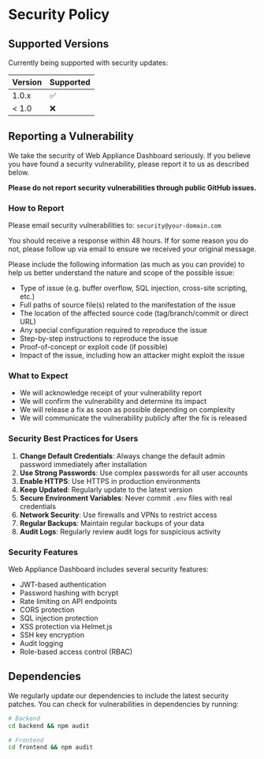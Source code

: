 # Security Policy

## Supported Versions

Currently being supported with security updates:

| Version | Supported          |
| ------- | ------------------ |
| 1.0.x   | :white_check_mark: |
| < 1.0   | :x:                |

## Reporting a Vulnerability

We take the security of Web Appliance Dashboard seriously. If you believe you have found a security vulnerability, please report it to us as described below.

**Please do not report security vulnerabilities through public GitHub issues.**

### How to Report

Please email security vulnerabilities to: `security@your-domain.com`

You should receive a response within 48 hours. If for some reason you do not, please follow up via email to ensure we received your original message.

Please include the following information (as much as you can provide) to help us better understand the nature and scope of the possible issue:

- Type of issue (e.g. buffer overflow, SQL injection, cross-site scripting, etc.)
- Full paths of source file(s) related to the manifestation of the issue
- The location of the affected source code (tag/branch/commit or direct URL)
- Any special configuration required to reproduce the issue
- Step-by-step instructions to reproduce the issue
- Proof-of-concept or exploit code (if possible)
- Impact of the issue, including how an attacker might exploit the issue

### What to Expect

- We will acknowledge receipt of your vulnerability report
- We will confirm the vulnerability and determine its impact
- We will release a fix as soon as possible depending on complexity
- We will communicate the vulnerability publicly after the fix is released

### Security Best Practices for Users

1. **Change Default Credentials**: Always change the default admin password immediately after installation
2. **Use Strong Passwords**: Use complex passwords for all user accounts
3. **Enable HTTPS**: Use HTTPS in production environments
4. **Keep Updated**: Regularly update to the latest version
5. **Secure Environment Variables**: Never commit `.env` files with real credentials
6. **Network Security**: Use firewalls and VPNs to restrict access
7. **Regular Backups**: Maintain regular backups of your data
8. **Audit Logs**: Regularly review audit logs for suspicious activity

### Security Features

Web Appliance Dashboard includes several security features:

- JWT-based authentication
- Password hashing with bcrypt
- Rate limiting on API endpoints
- CORS protection
- SQL injection protection
- XSS protection via Helmet.js
- SSH key encryption
- Audit logging
- Role-based access control (RBAC)

## Dependencies

We regularly update our dependencies to include the latest security patches. You can check for vulnerabilities in dependencies by running:

```bash
# Backend
cd backend && npm audit

# Frontend
cd frontend && npm audit
```
